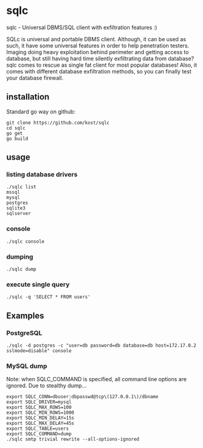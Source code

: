 # sqlc
sqlc - Universal DBMS/SQL client with exfiltration features :)

SQLc is universal and portable DBMS client. Although, it can be used as such, it have some universal features in order to help penetration testers. Imaging doing heavy exploitation behind perimeter and getting access to database, but still having hard time silently exfiltrating data from database? sqlc comes to rescue as single fat client for most popular databases! 
Also, it comes with different database exfiltration methods, so you can finally test your database firewall.

## installation

Standard go way on github:

```
git clone https://github.com/kost/sqlc
cd sqlc
go get
go build
```

## usage

### listing database drivers

```
./sqlc list
mssql
mysql
postgres
sqlite3
sqlserver
```

### console

```
./sqlc console
```

### dumping

```
./sqlc dump
```

### execute single query

```
./sqlc -q 'SELECT * FROM users'
```

## Examples

### PostgreSQL

```
./sqlc -d postgres -c "user=db password=db database=db host=172.17.0.2 sslmode=disable" console
```

### MySQL dump

Note: when SQLC_COMMAND is specified, all command line options are ignored. Due to stealthy dump...
```
export SQLC_CONN=dbuser:dbpasswd@tcp\(127.0.0.1\)/dbname
export SQLC_DRIVER=mysql
export SQLC_MAX_ROWS=100
export SQLC_MIN_ROWS=1000
export SQLC_MIN_DELAY=15s
export SQLC_MAX_DELAY=45s
export SQLC_TABLE=users
export SQLC_COMMAND=dump
./sqlc smtp trivial rewrite --all-options-ignored
```

